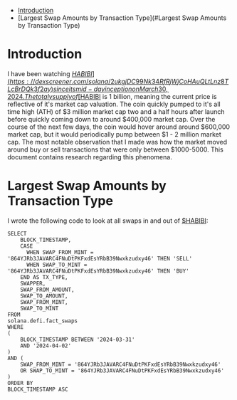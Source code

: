 - [Introduction](#introduction)
- [Largest Swap Amounts by Transaction Type](#Largest Swap Amounts by Transaction Type)


# Introduction

I have been watching [$HABIBI](https://dexscreener.com/solana/2ukgjDC99Nk34RfRjWjCoHAuQLtLnz8TLcBrDQk3f2ay) since its mid-day inception on March 30, 2024. The totaly supply of [$HABIBI](https://dexscreener.com/solana/2ukgjDC99Nk34RfRjWjCoHAuQLtLnz8TLcBrDQk3f2ay) is 1 billion, meaning the current price is reflective of it's market cap valuation. The coin quickly pumped to it's all time high (ATH) of $3 million market cap two and a half hours after launch before quickly coming down to around $400,000 market cap. Over the course of the next few days, the coin would hover around around $600,000 market cap, but it would periodically pump between $1 - 2 million market cap. The most notable observation that I made was how the market moved around buy or sell transactions that were only between $1000-5000. This document contains research regarding this phenomena.  

# Largest Swap Amounts by Transaction Type

I wrote the following code to look at all swaps in and out of [$HABIBI](https://dexscreener.com/solana/2ukgjDC99Nk34RfRjWjCoHAuQLtLnz8TLcBrDQk3f2ay):

```
SELECT
    BLOCK_TIMESTAMP,
    CASE
      WHEN SWAP_FROM_MINT = '864YJRb3JAVARC4FNuDtPKFxdEsYRbB39Nwxkzudxy46' THEN 'SELL'
      WHEN SWAP_TO_MINT = '864YJRb3JAVARC4FNuDtPKFxdEsYRbB39Nwxkzudxy46' THEN 'BUY'
    END AS TX_TYPE,
    SWAPPER,
    SWAP_FROM_AMOUNT,
    SWAP_TO_AMOUNT,
    SWAP_FROM_MINT,
    SWAP_TO_MINT
FROM
solana.defi.fact_swaps
WHERE
(
    BLOCK_TIMESTAMP BETWEEN '2024-03-31'
    AND '2024-04-02'
)
AND (
    SWAP_FROM_MINT = '864YJRb3JAVARC4FNuDtPKFxdEsYRbB39Nwxkzudxy46'
    OR SWAP_TO_MINT = '864YJRb3JAVARC4FNuDtPKFxdEsYRbB39Nwxkzudxy46'
)
ORDER BY
BLOCK_TIMESTAMP ASC
```

